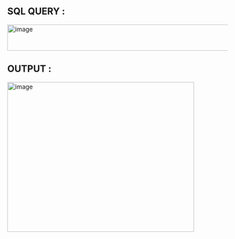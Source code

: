 ## SQL QUERY :
<img width="723" height="60" alt="image" src="https://github.com/user-attachments/assets/35bd256e-a8b5-47e6-b033-84d0afba2814" />

## OUTPUT : 
<img width="427" height="344" alt="image" src="https://github.com/user-attachments/assets/ca56d6f2-8121-449d-ac4d-9c155fba7688" />

